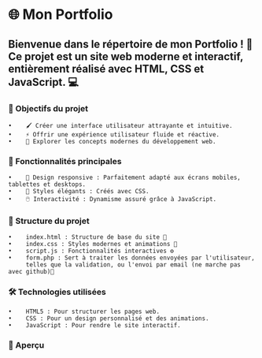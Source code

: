 # 🌐 Mon Portfolio

## Bienvenue dans le répertoire de mon Portfolio ! 🎉 Ce projet est un site web moderne et interactif, entièrement réalisé avec HTML, CSS et JavaScript. 💻

### 🎯 Objectifs du projet
    •    🖌️ Créer une interface utilisateur attrayante et intuitive.
    •    ⚡ Offrir une expérience utilisateur fluide et réactive.
    •    🌟 Explorer les concepts modernes du développement web.

### 🚀 Fonctionnalités principales
    •    📱 Design responsive : Parfaitement adapté aux écrans mobiles, tablettes et desktops.
    •    🎨 Styles élégants : Créés avec CSS.
    •    🖱️ Interactivité : Dynamisme assuré grâce à JavaScript.

### 📂 Structure du projet
    •    index.html : Structure de base du site 🌟
    •    index.css : Styles modernes et animations 🎨
    •    script.js : Fonctionnalités interactives ⚙️
    •    form.php : Sert à traiter les données envoyées par l'utilisateur, 
         telles que la validation, ou l'envoi par email (ne marche pas avec github)🔧

### 🛠️ Technologies utilisées
    •    HTML5 : Pour structurer les pages web.
    •    CSS : Pour un design personnalisé et des animations.
    •    JavaScript : Pour rendre le site interactif.

### 🌟 Aperçu
